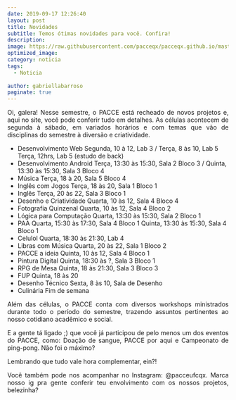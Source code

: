 ```yaml
---
date: 2019-09-17 12:26:40
layout: post
title: Novidades
subtitle: Temos ótimas novidades para você. Confira!
description: 
image: https://raw.githubusercontent.com/pacceqx/pacceqx.github.io/master/assets/pic/2019-09-16/capa.png
optimized_image: 
category: noticia
tags:
  - Noticia
  
author: gabriellabarroso
paginate: true
---
```

<p style = "text-align: justify">
Oi, galera! Nesse semestre, o PACCE está recheado de novos projetos e, aqui no site, você pode conferir tudo em detalhes. 
As células acontecem de segunda à sábado, em variados horários e com temas que vão de disciplinas do semestre à diversão e criatividade. <br></p>

<ul>
  <li> Desenvolvimento Web
  Segunda, 10 à 12, Lab 3 / 
  Terça, 8 às 10, Lab 5
  Terça, 12hrs, Lab 5 (estudo de back) </li>

  <li> Desenvolvimento Android
  Terça, 13:30 às 15:30, Sala 2 Bloco 3 / 
  Quinta, 13:30 às 15:30, Sala 3 Bloco 4 </li>

  <li> Música
  Terça, 18 à 20, Sala 5 Bloco 4 </li>

  <li> Inglês com Jogos
  Terça, 18 às 20, Sala 1 Bloco 1 </li>

  <li> Inglês 
  Terça, 20 às 22, Sala 3 Bloco 1 </li>

  <li> Desenho e Criatividade
  Quarta, 10 às 12, Sala 4 Bloco 4 </li>

  <li> Fotografia
  Quinzenal
  Quarta, 10 às 12, Sala 4 Bloco 2 </li>

  <li> Lógica para Computação
  Quarta, 13:30 às 15:30, Sala 2 Bloco 1 </li>

  <li> PAA
  Quarta, 15:30 às 17:30, Sala 4 Bloco 1
  Quinta, 13:30 às 15:30, Sala 4 Bloco 1 </li>

  <li> Celulol
  Quarta, 18:30 às 21:30, Lab 4 </li>

  <li> Libras com Música
  Quarta, 20 às 22, Sala 1 Bloco 2 </li>

  <li> PACCE a ideia
  Quinta, 10 às 12, Sala 4 Bloco 1 </li>

  <li> Pintura Digital
  Quinta, 18:30 às ?, Sala 3 Bloco 1 </li>

  <li> RPG de Mesa
  Quinta, 18 às 21:30, Sala 3 Bloco 3 </li>

  <li> FUP
  Quinta, 18 às 20 </li>

  <li> Desenho Técnico
  Sexta, 8 às 10, Sala de Desenho </li>

  <li> Culinária
  Fim de semana </li>
</ul>


<p style = "text-align: justify">
Além das células, o PACCE conta com diversos workshops ministrados durante todo o período do semestre, trazendo assuntos pertinentes ao nosso cotidiano acadêmico e social. 
</p>

<p style = "text-align: justify">
E a gente tá ligado ;) que você já participou de pelo menos um dos eventos do PACCE, como: Doação de sangue, PACCE por aqui e Campeonato de ping-pong. Não foi o máximo? </p>

<p style = "text-align: justify">
Lembrando que tudo vale hora complementar, ein?!
</p>

<p style = "text-align: justify">
Você também pode nos acompanhar no Instagram: @pacceufcqx. Marca nosso ig pra gente conferir teu envolvimento com os nossos projetos, belezinha?
</p>
